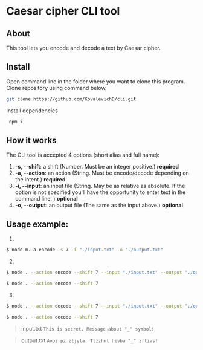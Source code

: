# Caesar cipher CLI tool

## About

This tool lets you encode and decode a text by Caesar cipher.

## Install

Open command line in the folder where you want to clone this program. Clone repository using command below.
```bash
git clone https://github.com/KovalevichD/cli.git
```

Install dependencies
```bash
 npm i
```

## How it works

The CLI tool is accepted 4 options (short alias and full name):

1.  **-s, --shift**: a shift (Number. Must be an integer positive.) **required**
2.  **-a, --action**: an action (String. Must be encode/decode depending on the intent.) **required**
3.  **-i, --input**: an input file (String. May be as relative as absolute. If the option is not specified you'll have the opportunity to enter text in the command line. ) **optional**
4.  **-o, --output**: an output file (The same as the input above.) **optional**

## Usage example:

1.
```bash
$ node m.-a encode -s 7 -i "./input.txt" -o "./output.txt"
```
2.
```bash
$ node . --action encode --shift 7 --input "./input.txt" --output "./output.txt"
```
```bash
$ node . --action encode --shift 7
```
3.
```bash
$ node . --action decode --shift 7 --input "./input.txt" --output "./output.txt"
```
```bash
$ node . --action decode --shift 7
```

> input.txt
> `This is secret. Message about "_" symbol!`

> output.txt
> `Aopz pz zljyla. Tlzzhnl hivba "_" zftivs!`

